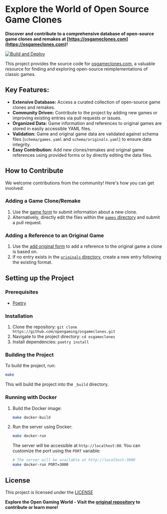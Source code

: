 # Explore the World of Open Source Game Clones

**Discover and contribute to a comprehensive database of open-source game clones and remakes at [https://osgameclones.com](https://osgameclones.com)!**

[![Build and Deploy](https://github.com/opengaming/osgameclones/actions/workflows/main.yml/badge.svg)](https://github.com/opengaming/osgameclones/actions/workflows/main.yml)

This project provides the source code for [osgameclones.com](https://osgameclones.com), a valuable resource for finding and exploring open-source reimplementations of classic games.

## Key Features:

*   **Extensive Database:** Access a curated collection of open-source game clones and remakes.
*   **Community Driven:** Contribute to the project by adding new games or improving existing entries via pull requests or issues.
*   **Organized Data:** Game information and references to original games are stored in easily accessible YAML files.
*   **Validation:**  Game and original game data are validated against schema files (`schema/games.yaml` and `schema/originals.yaml`) to ensure data integrity.
*   **Easy Contribution:** Add new clones/remakes and original game references using provided forms or by directly editing the data files.

## How to Contribute

We welcome contributions from the community! Here's how you can get involved:

### Adding a Game Clone/Remake

1.  Use the [game form](https://osgameclones.com/add_game.html) to submit information about a new clone.
2.  Alternatively, directly edit the files within the [`games` directory](games/) and submit a pull request.

### Adding a Reference to an Original Game

1.  Use the [add original form](https://osgameclones.com/add_original.html) to add a reference to the original game a clone is based on.
2.  If no entry exists in the [`originals` directory](originals/), create a new entry following the existing format.

## Setting up the Project

### Prerequisites

*   [Poetry](https://python-poetry.org/)

### Installation

1.  Clone the repository: `git clone https://github.com/opengaming/osgameclones.git`
2.  Navigate to the project directory: `cd osgameclones`
3.  Install dependencies: `poetry install`

### Building the Project

To build the project, run:

```bash
make
```

This will build the project into the `_build` directory.

### Running with Docker

1.  Build the Docker image:

    ```bash
    make docker-build
    ```

2.  Run the server using Docker:

    ```bash
    make docker-run
    ```

    The server will be accessible at `http://localhost:80`. You can customize the port using the `PORT` variable:

    ```bash
    # The server will be available at http://localhost:3000
    make docker-run PORT=3000
    ```

## License

This project is licensed under the [LICENSE](LICENSE)

**Explore the Open Gaming World - Visit the [original repository](https://github.com/opengaming/osgameclones) to contribute or learn more!**